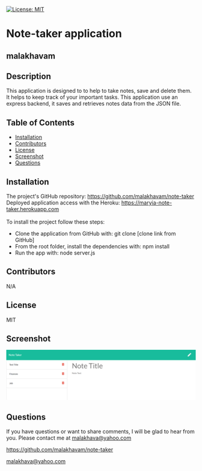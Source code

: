 [![License: MIT](https://shields.io/badge/license-MIT-green.svg)](https://opensource.org/licenses/MIT)
   # Note-taker application

   ## malakhavam
   
   ## Description 
   
   This application is designed to to help to take notes, save and delete them. It helps to keep track of your important tasks. This application use an express backend, it saves and retrieves notes data from the JSON file.
   
   ## Table of Contents  
   * [Installation](#installation)
   * [Contributors](#contibutors)
   * [License](#license)
   * [Screenshot](#screenshot)
   * [Questions](#questions)
   
   
   ## Installation 
   
   The project's GitHub repository: https://github.com/malakhavam/note-taker <br/>
   Deployed application access with the Heroku: https://maryia-note-taker.herokuapp.com <br/>  
   To install the project follow these steps: 
   * Clone the application from GitHub with: git clone [clone link from GitHub] 
   * From the root folder, install the dependencies with: npm install
   * Run the app with: node server.js

   ## Contributors

   N/A

   ## License

   MIT
  
   ## Screenshot

   ![Mockup-image](/localhost_3000_notes.png)
   
   ## Questions
   
   If you have questions or want to share comments, I will be glad to hear from you. Please contact me at malakhava@yahoo.com

   https://github.com/malakhavam/note-taker
   
   malakhava@yahoo.com
 